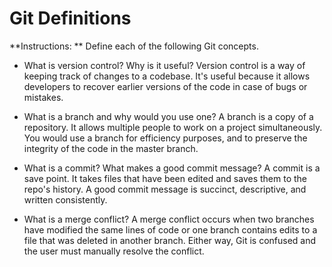 # Git Definitions

**Instructions: ** Define each of the following Git concepts.

* What is version control?  Why is it useful?
Version control is a way of keeping track of changes to a codebase. It's useful because it allows developers to recover earlier versions of the code in case of bugs or mistakes.

* What is a branch and why would you use one?
A branch is a copy of a repository. It allows multiple people to work on a project simultaneously. You would use a branch for efficiency purposes, and to preserve the integrity of the code in the master branch. 

* What is a commit? What makes a good commit message?
A commit is a save point. It takes files that have been edited and saves them to the repo's history. A good commit message is succinct, descriptive, and written consistently.

* What is a merge conflict?
A merge conflict occurs when two branches have modified the same lines of code or one branch contains edits to a file that was deleted in another branch. Either way, Git is confused and the user must manually resolve the conflict.